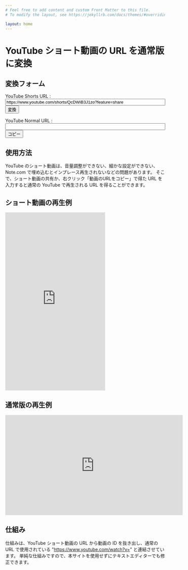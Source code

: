 ```yaml
---
# Feel free to add content and custom Front Matter to this file.
# To modify the layout, see https://jekyllrb.com/docs/themes/#overriding-theme-defaults

layout: home
---
```


<h1>YouTube ショート動画の URL を通常版に変換</h1>

<script>
function DoConvert()
{
    let ytshorsturl = document.getElementById("ytshorsturl");
    let normalurl = ytshorsturl.value.match(/shorts\/([a-z0-9]+)/i);
    normalurl = 'https://www.youtube.com/watch?v=' + normalurl[1];
    document.getElementById("ytnormalurl").value = normalurl;
};

function DoCopy()
{
    let ytnormalurl = document.getElementById("ytnormalurl").value;
    console.log(ytnormalurl);
    copyToClipboard(ytnormalurl);
};

function copyToClipboard (tagValue) {
  if (navigator.clipboard) {
    return navigator.clipboard.writeText(tagValue).then(function () {})
  } else {
    tagText.select();
    document.execCommand('copy');
  }
}

</script>

## 変換フォーム

<form>
<p>
    <label for="label_shorts_url">YouTube Shorts URL : </label>
    <input type="text" id="ytshorsturl" name="YouTube Shorts URL" value="https://www.youtube.com/shorts/QcDWiB3J1zo?feature=share" size=60 />
    <input type="button"  value="変換" onclick="DoConvert()">
</p>
<p>
    <label for="label_normal_url">YouTube Normal URL : </label>
    <input type="text" id="ytnormalurl" name="YouTube URL" size=60 />
    <input type="button"  value="コピー" onclick="DoCopy()">
</p>
</form>

## 使用方法

YouTube のショート動画は、音量調整ができない、細かな設定ができない、Note.com で埋め込むとインプレース再生されないなどの問題があります。
そこで、ショート動画の共有か、右クリック「動画のURLをコピー」で得た URL を入力すると通常の YouTube で再生される URL を得ることができます。

## ショート動画の再生例

<iframe width="315" height="560" src="https://www.youtube.com/embed/QcDWiB3J1zo" title="YouTubeショートのご紹介" frameborder="0" allow="accelerometer; autoplay; clipboard-write; encrypted-media; gyroscope; picture-in-picture; web-share" allowfullscreen></iframe>

## 通常版の再生例

<iframe width="560" height="315" src="https://www.youtube.com/embed/QcDWiB3J1zo?si=b14KCUy022_MsbXD" title="YouTube video player" frameborder="0" allow="accelerometer; autoplay; clipboard-write; encrypted-media; gyroscope; picture-in-picture; web-share" allowfullscreen></iframe>

## 仕組み

仕組みは、YouTube ショート動画の URL から動画の ID を抜き出し、通常の URL で使用されている "https://www.youtube.com/watch?v=" と連結させています。
単純な仕組みですので、本サイトを使用せずにテキストエディターでも修正できます。